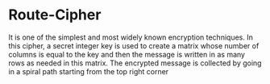 # Route-Cipher
It is one of the simplest and most widely known encryption techniques. In this cipher, a secret integer key is used to create a matrix whose number of columns is equal to the key and then the message is written in as many rows as needed in this matrix. The encrypted message is collected by going in a spiral path starting from the top right corner
